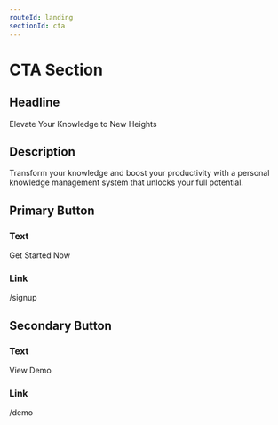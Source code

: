 ```yaml
---
routeId: landing
sectionId: cta
---
```

# CTA Section

## Headline
Elevate Your Knowledge to New Heights

## Description
Transform your knowledge and boost your productivity with a personal knowledge management system that unlocks your full potential.

## Primary Button
### Text
Get Started Now

### Link
/signup

## Secondary Button
### Text
View Demo

### Link
/demo
